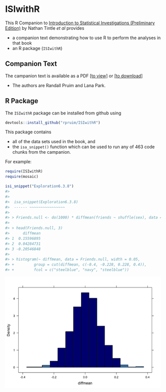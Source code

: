 
<!-- README.md is generated from README.Rmd. Please edit that file -->



ISIwithR
=======

This R Companion to 
[Introduction to Statistical Investigations (Preliminary Edition)](http:://www.hope.edu/isi/) 
by Nathan Tintle *et al*
provides

 * a companion text demonstrating how to use R to perform the analyses in that book
 * an R package (`ISIwithR`) 

## Companion Text

 The campanion text is available as a PDF 
 [[to view]](Book/ISIwithR.pdf) or [[to download]](../../raw/master/Book/ISIwithR.pdf) 
 
  * The authors are Randall Pruim and Lana Park.  
 
## R Package

The `ISIwithR` package can be installed from github using


```r
devtools::install_github("rpruim/ISIwithR")
```

This package contains 

  * all of the data sets used in the book, and 
  * the `isa_snippet()` function which can be used to run any of 
463 code chunks from the campanion.  

For example:


```r
require(ISIwithR)
require(mosaic)
```

```r
isi_snippet("Exploration6.3.8")
#> 
#> 
#> 	isa_snippet(Exploration6.3.8)
#> 	------ ~~~~~~~~~~~~~~~~
#> 
#> > Friends.null <- do(1000) * diffmean(friends ~ shuffle(sex), data = CloseFriends)
#> 
#> > head(Friends.null, 3)
#>      diffmean
#> 1  0.15596895
#> 2  0.04284731
#> 3 -0.20546848
#> 
#> > histogram(~ diffmean, data = Friends.null, width = 0.05,
#> +         group = cut(diffmean, c(-0.4, -0.228, 0.228, 0.4)), 
#> +         fcol = c("steelblue", "navy", "steelblue"))
```

![](README-snippet-1.png) 

